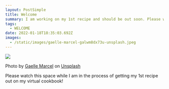 ```yaml
---
layout: PostSimple
title: Welcome
summary: I am working on my 1st recipe and should be out soon. Please watch this space.
tags:
  - WELCOME
date: 2022-01-18T18:35:03.692Z
images:
  - /static/images/gaelle-marcel-galwm8dx73u-unsplash.jpeg
---
```


![](/static/images/gaelle-marcel-galwm8dx73u-unsplash.jpeg)

Photo by <a href="https://unsplash.com/@gaellemarcel?utm_source=unsplash&utm_medium=referral&utm_content=creditCopyText">Gaelle Marcel</a> on <a href="https://unsplash.com/s/photos/steam-cooking?utm_source=unsplash&utm_medium=referral&utm_content=creditCopyText">Unsplash</a>

Please watch this space while I am in the process of getting my 1st recipe out on my virtual cookbook!
